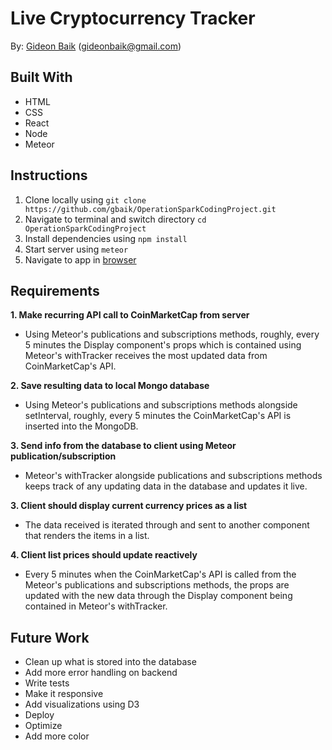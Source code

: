 # Live Cryptocurrency Tracker
By: [Gideon Baik](https://github.com/gbaik) (gideonbaik@gmail.com)

## Built With
* HTML
* CSS
* React
* Node
* Meteor

## Instructions
  1. Clone locally using `git clone https://github.com/gbaik/OperationSparkCodingProject.git`
  2. Navigate to terminal and switch directory `cd OperationSparkCodingProject`
  3. Install dependencies using `npm install`
  4. Start server using `meteor`
  5. Navigate to app in [browser](http://localhost:3000/)

## Requirements
**1. Make recurring API call to CoinMarketCap from server**
  - Using Meteor's publications and subscriptions methods, roughly, every 5 minutes the Display component's props which is contained using Meteor's withTracker receives the most updated data from CoinMarketCap's API.

**2. Save resulting data to local Mongo database**
  - Using Meteor's publications and subscriptions methods alongside setInterval, roughly, every 5 minutes the CoinMarketCap's API is inserted into the MongoDB.

**3. Send info from the database to client using Meteor publication/subscription**
  - Meteor's withTracker alongside publications and subscriptions methods keeps track of any updating data in the database and updates it live. 

**3. Client should display current currency prices as a list**
  - The data received is iterated through and sent to another component that renders the items in a list.

**4. Client list prices should update reactively**
  - Every 5 minutes when the CoinMarketCap's API is called from the Meteor's publications and subscriptions methods, the props are updated with the new data through the Display component being contained in Meteor's withTracker.

## Future Work
- Clean up what is stored into the database
- Add more error handling on backend
- Write tests
- Make it responsive
- Add visualizations using D3
- Deploy
- Optimize
- Add more color


